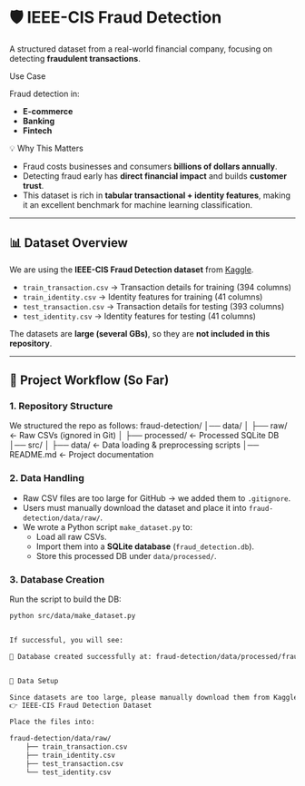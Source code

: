 # 🛡️ IEEE-CIS Fraud Detection

A structured dataset from a real-world financial company, focusing on detecting **fraudulent transactions**.  

Use Case

Fraud detection in:

- **E-commerce**
- **Banking**
- **Fintech**

💡 Why This Matters

- Fraud costs businesses and consumers **billions of dollars annually**.  
- Detecting fraud early has **direct financial impact** and builds **customer trust**.  
- This dataset is rich in **tabular transactional + identity features**, making it an excellent benchmark for machine learning classification.

---

## 📊 Dataset Overview

We are using the **IEEE-CIS Fraud Detection dataset** from [Kaggle](https://www.kaggle.com/c/ieee-fraud-detection/data).

- `train_transaction.csv` → Transaction details for training (394 columns)  
- `train_identity.csv` → Identity features for training (41 columns)  
- `test_transaction.csv` → Transaction details for testing (393 columns)  
- `test_identity.csv` → Identity features for testing (41 columns)  

The datasets are **large (several GBs)**, so they are **not included in this repository**.

---

## 🚀 Project Workflow (So Far)

### 1. Repository Structure

We structured the repo as follows:
fraud-detection/
│── data/
│ ├── raw/ <- Raw CSVs (ignored in Git)
│ ├── processed/ <- Processed SQLite DB
│── src/
│ ├── data/ <- Data loading & preprocessing scripts
│── README.md <- Project documentation

### 2. Data Handling

- Raw CSV files are too large for GitHub → we added them to `.gitignore`.  
- Users must manually download the dataset and place it into `fraud-detection/data/raw/`.  
- We wrote a Python script `make_dataset.py` to:
  - Load all raw CSVs.  
  - Import them into a **SQLite database** (`fraud_detection.db`).  
  - Store this processed DB under `data/processed/`.

### 3. Database Creation

Run the script to build the DB:

```bash
python src/data/make_dataset.py


If successful, you will see:

🎉 Database created successfully at: fraud-detection/data/processed/fraud_detection.db


📂 Data Setup

Since datasets are too large, please manually download them from Kaggle:
👉 IEEE-CIS Fraud Detection Dataset

Place the files into:

fraud-detection/data/raw/
    ├── train_transaction.csv
    ├── train_identity.csv
    ├── test_transaction.csv
    └── test_identity.csv

